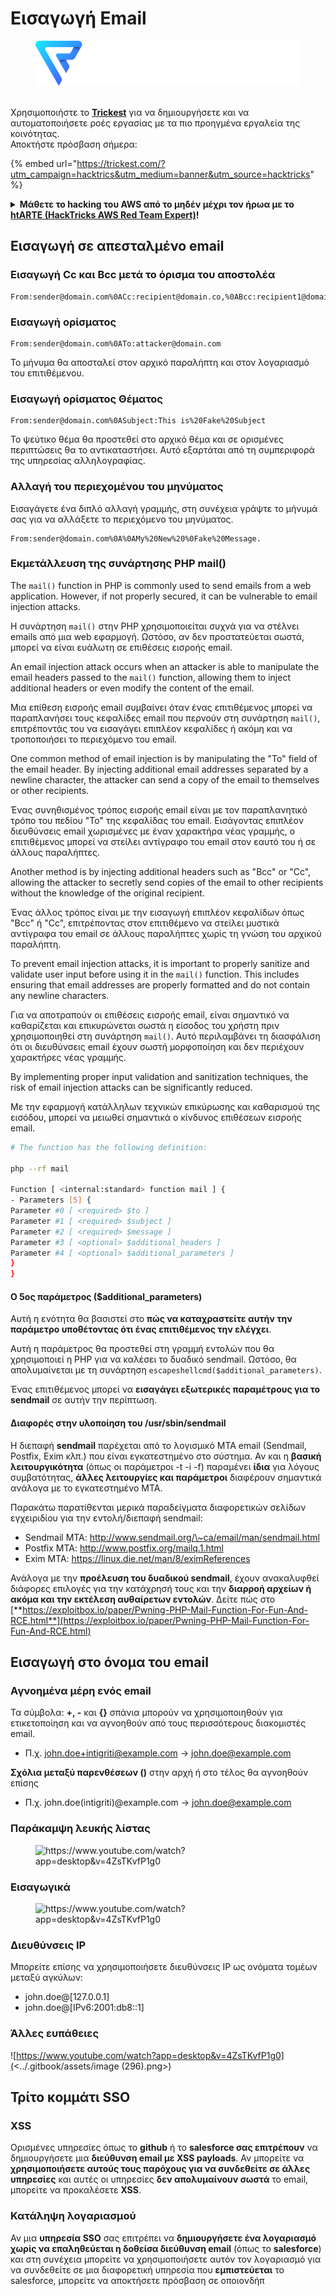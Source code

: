 # Εισαγωγή Email

<figure><img src="../.gitbook/assets/image (3) (1) (1) (1) (1).png" alt=""><figcaption></figcaption></figure>

\
Χρησιμοποιήστε το [**Trickest**](https://trickest.com/?utm\_campaign=hacktrics\&utm\_medium=banner\&utm\_source=hacktricks) για να δημιουργήσετε και να αυτοματοποιήσετε ροές εργασίας με τα πιο προηγμένα εργαλεία της κοινότητας.\
Αποκτήστε πρόσβαση σήμερα:

{% embed url="https://trickest.com/?utm_campaign=hacktrics&utm_medium=banner&utm_source=hacktricks" %}

<details>

<summary><strong>Μάθετε το hacking του AWS από το μηδέν μέχρι τον ήρωα με το</strong> <a href="https://training.hacktricks.xyz/courses/arte"><strong>htARTE (HackTricks AWS Red Team Expert)</strong></a><strong>!</strong></summary>

Άλλοι τρόποι υποστήριξης του HackTricks:

* Εάν θέλετε να δείτε την εταιρεία σας να διαφημίζεται στο HackTricks ή να κατεβάσετε το HackTricks σε μορφή PDF, ελέγξτε τα [**ΣΧΕΔΙΑ ΣΥΝΔΡΟΜΗΣ**](https://github.com/sponsors/carlospolop)!
* Αποκτήστε το [**επίσημο PEASS & HackTricks swag**](https://peass.creator-spring.com)
* Ανακαλύψτε [**την Οικογένεια PEASS**](https://opensea.io/collection/the-peass-family), τη συλλογή μας από αποκλειστικά [**NFTs**](https://opensea.io/collection/the-peass-family)
* **Εγγραφείτε στη** 💬 [**ομάδα Discord**](https://discord.gg/hRep4RUj7f) ή στη [**ομάδα telegram**](https://t.me/peass) ή **ακολουθήστε** μας στο **Twitter** 🐦 [**@carlospolopm**](https://twitter.com/hacktricks_live)**.**
* **Μοιραστείτε τα hacking tricks σας υποβάλλοντας PRs στα** [**HackTricks**](https://github.com/carlospolop/hacktricks) και [**HackTricks Cloud**](https://github.com/carlospolop/hacktricks-cloud) αποθετήρια του github.

</details>

## Εισαγωγή σε απεσταλμένο email

### Εισαγωγή Cc και Bcc μετά το όρισμα του αποστολέα
```
From:sender@domain.com%0ACc:recipient@domain.co,%0ABcc:recipient1@domain.com
```
### Εισαγωγή ορίσματος
```
From:sender@domain.com%0ATo:attacker@domain.com
```
Το μήνυμα θα αποσταλεί στον αρχικό παραλήπτη και στον λογαριασμό του επιτιθέμενου.

### Εισαγωγή ορίσματος Θέματος
```
From:sender@domain.com%0ASubject:This is%20Fake%20Subject
```
Το ψεύτικο θέμα θα προστεθεί στο αρχικό θέμα και σε ορισμένες περιπτώσεις θα το αντικαταστήσει. Αυτό εξαρτάται από τη συμπεριφορά της υπηρεσίας αλληλογραφίας.

### Αλλαγή του περιεχομένου του μηνύματος

Εισαγάγετε ένα διπλό αλλαγή γραμμής, στη συνέχεια γράψτε το μήνυμά σας για να αλλάξετε το περιεχόμενο του μηνύματος.
```
From:sender@domain.com%0A%0AMy%20New%20%0Fake%20Message.
```
### Εκμετάλλευση της συνάρτησης PHP mail()

The `mail()` function in PHP is commonly used to send emails from a web application. However, if not properly secured, it can be vulnerable to email injection attacks. 

Η συνάρτηση `mail()` στην PHP χρησιμοποιείται συχνά για να στέλνει emails από μια web εφαρμογή. Ωστόσο, αν δεν προστατεύεται σωστά, μπορεί να είναι ευάλωτη σε επιθέσεις εισροής email.

An email injection attack occurs when an attacker is able to manipulate the email headers passed to the `mail()` function, allowing them to inject additional headers or even modify the content of the email. 

Μια επίθεση εισροής email συμβαίνει όταν ένας επιτιθέμενος μπορεί να παραπλανήσει τους κεφαλίδες email που περνούν στη συνάρτηση `mail()`, επιτρέποντάς του να εισαγάγει επιπλέον κεφαλίδες ή ακόμη και να τροποποιήσει το περιεχόμενο του email.

One common method of email injection is by manipulating the "To" field of the email header. By injecting additional email addresses separated by a newline character, the attacker can send a copy of the email to themselves or other recipients. 

Ένας συνηθισμένος τρόπος εισροής email είναι με τον παραπλανητικό τρόπο του πεδίου "To" της κεφαλίδας του email. Εισάγοντας επιπλέον διευθύνσεις email χωρισμένες με έναν χαρακτήρα νέας γραμμής, ο επιτιθέμενος μπορεί να στείλει αντίγραφο του email στον εαυτό του ή σε άλλους παραλήπτες.

Another method is by injecting additional headers such as "Bcc" or "Cc", allowing the attacker to secretly send copies of the email to other recipients without the knowledge of the original recipient. 

Ένας άλλος τρόπος είναι με την εισαγωγή επιπλέον κεφαλίδων όπως "Bcc" ή "Cc", επιτρέποντας στον επιτιθέμενο να στείλει μυστικά αντίγραφα του email σε άλλους παραλήπτες χωρίς τη γνώση του αρχικού παραλήπτη.

To prevent email injection attacks, it is important to properly sanitize and validate user input before using it in the `mail()` function. This includes ensuring that email addresses are properly formatted and do not contain any newline characters. 

Για να αποτραπούν οι επιθέσεις εισροής email, είναι σημαντικό να καθαρίζεται και επικυρώνεται σωστά η είσοδος του χρήστη πριν χρησιμοποιηθεί στη συνάρτηση `mail()`. Αυτό περιλαμβάνει τη διασφάλιση ότι οι διευθύνσεις email έχουν σωστή μορφοποίηση και δεν περιέχουν χαρακτήρες νέας γραμμής.

By implementing proper input validation and sanitization techniques, the risk of email injection attacks can be significantly reduced. 

Με την εφαρμογή κατάλληλων τεχνικών επικύρωσης και καθαρισμού της εισόδου, μπορεί να μειωθεί σημαντικά ο κίνδυνος επιθέσεων εισροής email.
```bash
# The function has the following definition:

php --rf mail

Function [ <internal:standard> function mail ] {
- Parameters [5] {
Parameter #0 [ <required> $to ]
Parameter #1 [ <required> $subject ]
Parameter #2 [ <required> $message ]
Parameter #3 [ <optional> $additional_headers ]
Parameter #4 [ <optional> $additional_parameters ]
}
}
```
#### Ο 5ος παράμετρος ($additional\_parameters)

Αυτή η ενότητα θα βασιστεί στο **πώς να καταχραστείτε αυτήν την παράμετρο υποθέτοντας ότι ένας επιτιθέμενος την ελέγχει**.

Αυτή η παράμετρος θα προστεθεί στη γραμμή εντολών που θα χρησιμοποιεί η PHP για να καλέσει το δυαδικό sendmail. Ωστόσο, θα απολυμαίνεται με τη συνάρτηση `escapeshellcmd($additional_parameters)`.

Ένας επιτιθέμενος μπορεί να **εισαγάγει εξωτερικές παραμέτρους για το sendmail** σε αυτήν την περίπτωση.

#### Διαφορές στην υλοποίηση του /usr/sbin/sendmail

Η διεπαφή **sendmail** παρέχεται από το λογισμικό MTA email (Sendmail, Postfix, Exim κλπ.) που είναι εγκατεστημένο στο σύστημα. Αν και η **βασική λειτουργικότητα** (όπως οι παράμετροι -t -i -f) παραμένει **ίδια** για λόγους συμβατότητας, **άλλες λειτουργίες και παράμετροι** διαφέρουν σημαντικά ανάλογα με το εγκατεστημένο MTA.

Παρακάτω παρατίθενται μερικά παραδείγματα διαφορετικών σελίδων εγχειριδίου για την εντολή/διεπαφή sendmail:

* Sendmail MTA: http://www.sendmail.org/\~ca/email/man/sendmail.html
* Postfix MTA: http://www.postfix.org/mailq.1.html
* Exim MTA: https://linux.die.net/man/8/eximReferences

Ανάλογα με την **προέλευση του δυαδικού sendmail**, έχουν ανακαλυφθεί διάφορες επιλογές για την κατάχρησή τους και την **διαρροή αρχείων ή ακόμα και την εκτέλεση αυθαίρετων εντολών**. Δείτε πώς στο [**https://exploitbox.io/paper/Pwning-PHP-Mail-Function-For-Fun-And-RCE.html**](https://exploitbox.io/paper/Pwning-PHP-Mail-Function-For-Fun-And-RCE.html)

## Εισαγωγή στο όνομα του email

### Αγνοημένα μέρη ενός email

Τα σύμβολα: **+, -** και **{}** σπάνια μπορούν να χρησιμοποιηθούν για ετικετοποίηση και να αγνοηθούν από τους περισσότερους διακομιστές email.

* Π.χ. john.doe+intigriti@example.com → john.doe@example.com

**Σχόλια μεταξύ παρενθέσεων ()** στην αρχή ή στο τέλος θα αγνοηθούν επίσης

* Π.χ. john.doe(intigriti)@example.com → john.doe@example.com

### Παράκαμψη λευκής λίστας

<figure><img src="../.gitbook/assets/image (4) (6).png" alt="https://www.youtube.com/watch?app=desktop&v=4ZsTKvfP1g0"><figcaption></figcaption></figure>

### Εισαγωγικά

<figure><img src="../.gitbook/assets/image (6) (4).png" alt="https://www.youtube.com/watch?app=desktop&v=4ZsTKvfP1g0"><figcaption></figcaption></figure>

### Διευθύνσεις IP

Μπορείτε επίσης να χρησιμοποιήσετε διευθύνσεις IP ως ονόματα τομέων μεταξύ αγκύλων:

* john.doe@\[127.0.0.1]
* john.doe@\[IPv6:2001:db8::1]

### Άλλες ευπάθειες

![https://www.youtube.com/watch?app=desktop&v=4ZsTKvfP1g0](<../.gitbook/assets/image (296).png>)

## Τρίτο κομμάτι SSO

### XSS

Ορισμένες υπηρεσίες όπως το **github** ή το **salesforce σας επιτρέπουν** να δημιουργήσετε μια **διεύθυνση email με XSS payloads**. Αν μπορείτε να **χρησιμοποιήσετε αυτούς τους παρόχους για να συνδεθείτε σε άλλες υπηρεσίες** και αυτές οι υπηρεσίες **δεν απολυμαίνουν σωστά** το email, μπορείτε να προκαλέσετε **XSS**.

### Κατάληψη λογαριασμού

Αν μια **υπηρεσία SSO** σας επιτρέπει να **δημιουργήσετε ένα λογαριασμό χωρίς να επαληθεύεται η δοθείσα διεύθυνση email** (όπως το **salesforce**) και στη συνέχεια μπορείτε να χρησιμοποιήσετε αυτόν τον λογαριασμό για να συνδεθείτε σε μια διαφορετική υπηρεσία που **εμπιστεύεται** το salesforce, μπορείτε να αποκτήσετε πρόσβαση σε οποιονδήπ

